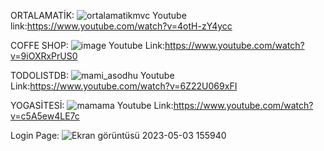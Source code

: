 ORTALAMATİK:
![ortalamatikmvc](https://user-images.githubusercontent.com/115897973/231569653-16c896fa-49ec-47a6-a630-66621e4df9d2.png)
Youtube link:https://www.youtube.com/watch?v=4otH-zY4ycc

COFFE SHOP:
![image](https://user-images.githubusercontent.com/115897973/231537829-99e85c0d-dddf-410e-8a59-83d62f284f50.png)
Youtube Link:https://www.youtube.com/watch?v=9iOXRxPrUS0

TODOLISTDB:
![mami_asodhu](https://user-images.githubusercontent.com/115897973/231541880-b23b8fb2-fb2e-4484-b4ce-0437de22a3dc.png)
Youtube Link:https://www.youtube.com/watch?v=6Z22U069xFI

YOGASİTESİ:
![mamama](https://user-images.githubusercontent.com/115897973/231548413-4b0f30c7-eae7-4393-98e0-e1891a0a8f23.png)
Youtube Link:https://www.youtube.com/watch?v=c5A5ew4LE7c

Login Page:
![Ekran görüntüsü 2023-05-03 155940](https://user-images.githubusercontent.com/115897973/235923456-ac1b1324-d0be-4e60-8665-635bd9f82cc0.png)
